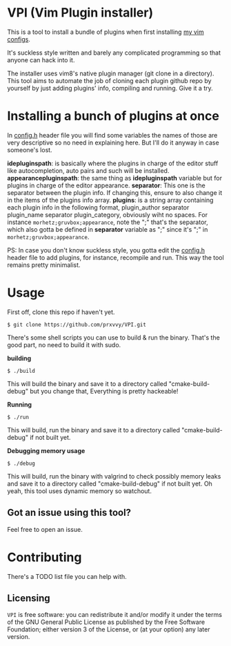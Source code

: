 # VPI (Vim Plugin installer)

This is a tool to install a bundle of plugins when first installing [my vim configs](https://github.com/prxvvy/.dotfiles/tree/master/vim).

It's suckless style written and barely any complicated programming so that anyone can hack into it.

The installer uses vim8's native plugin manager (git clone in a directory). This tool aims to automate the job of cloning each plugin github repo by yourself by just adding plugins' info, compiling and running. Give it a try.

# Installing a bunch of plugins at once

In [config.h](https://github.com/prxvvy/VPI/blob/master/config.h) header file you will find some variables the names of those are very descriptive so no need in explaining here. But I'll do it anyway in case someone's lost.

**idepluginspath**: is basically where the plugins in charge of the editor stuff like autocompletion, auto pairs and such will be installed.
**appearancepluginspath**: the same thing as **idepluginspath** variable but for plugins in charge of the editor appearance.
**separator**: This one is the separator between the plugin info. If changing this, ensure to also change it in the items of the plugins info array.
**plugins**: is a string array containing each plugin info in the following format, plugin_author separator plugin_name separator plugin_category, obviously wiht no spaces. For instance `morhetz;gruvbox;appearance`, note the ";" that's the separator, which also gotta be defined in **separator** variable as ";" since it's ";" in `morhetz;gruvbox;appearance`.

PS: In case you don't know suckless style, you gotta edit the [config.h](https://github.com/prxvvy/VPI/blob/master/config.h) header file to add plugins, for instance, recompile and run. This way the tool remains pretty minimalist.

# Usage

First off, clone this repo if haven't yet.

```shell
$ git clone https://github.com/prxvvy/VPI.git
```

There's some shell scripts you can use to build & run the binary. That's the good part, no need to build it with sudo.

**building**

```shell
$ ./build
```

This will build the binary and save it to a directory called "cmake-build-debug" but you change that, Everything is pretty hackeable!

**Running**

```shell
$ ./run
```

This will build, run the binary and save it to a directory called "cmake-build-debug" if not built yet.

**Debugging memory usage**

```shell
$ ./debug
```

This will build, run the binary with valgrind to check possibly memory leaks and save it to a directory called "cmake-build-debug" if not built yet. Oh yeah, this tool uses dynamic memory so watchout.

## Got an issue using this tool?

Feel free to open an issue.

# Contributing

There's a TODO list file you can help with.

## Licensing

`VPI` is free software: you can redistribute it and/or modify
it under the terms of the GNU General Public License as published by
the Free Software Foundation; either version 3 of the License, or
(at your option) any later version.
